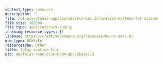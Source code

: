 ```yaml
---
content_type: resource
description: ''
file: /ol-ocw-studio-app/courses/sts-081-innovation-systems-for-science-technology-energy-manufacturing-and-health-spring-2017/a6afe1a1ab6e5ca6bc84ab772ba16713_lemfZDGJQaQ.vtt
file_size: 102899
file_type: application/x-subrip
learning_resource_types: []
license: https://creativecommons.org/licenses/by-nc-sa/4.0/
ocw_type: OCWFile
resourcetype: Other
title: 3play caption file
uid: a6afe1a1-ab6e-5ca6-bc84-ab772ba16713
---
```

